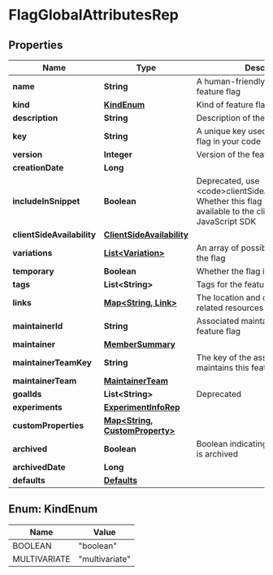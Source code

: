 

# FlagGlobalAttributesRep


## Properties

| Name | Type | Description | Notes |
|------------ | ------------- | ------------- | -------------|
|**name** | **String** | A human-friendly name for the feature flag |  |
|**kind** | [**KindEnum**](#KindEnum) | Kind of feature flag |  |
|**description** | **String** | Description of the feature flag |  [optional] |
|**key** | **String** | A unique key used to reference the flag in your code |  |
|**version** | **Integer** | Version of the feature flag |  |
|**creationDate** | **Long** |  |  |
|**includeInSnippet** | **Boolean** | Deprecated, use &lt;code&gt;clientSideAvailability&lt;/code&gt;. Whether this flag should be made available to the client-side JavaScript SDK |  [optional] |
|**clientSideAvailability** | [**ClientSideAvailability**](ClientSideAvailability.md) |  |  [optional] |
|**variations** | [**List&lt;Variation&gt;**](Variation.md) | An array of possible variations for the flag |  |
|**temporary** | **Boolean** | Whether the flag is a temporary flag |  |
|**tags** | **List&lt;String&gt;** | Tags for the feature flag |  |
|**links** | [**Map&lt;String, Link&gt;**](Link.md) | The location and content type of related resources |  |
|**maintainerId** | **String** | Associated maintainerId for the feature flag |  [optional] |
|**maintainer** | [**MemberSummary**](MemberSummary.md) |  |  [optional] |
|**maintainerTeamKey** | **String** | The key of the associated team that maintains this feature flag |  [optional] |
|**maintainerTeam** | [**MaintainerTeam**](MaintainerTeam.md) |  |  [optional] |
|**goalIds** | **List&lt;String&gt;** | Deprecated |  [optional] |
|**experiments** | [**ExperimentInfoRep**](ExperimentInfoRep.md) |  |  |
|**customProperties** | [**Map&lt;String, CustomProperty&gt;**](CustomProperty.md) |  |  |
|**archived** | **Boolean** | Boolean indicating if the feature flag is archived |  |
|**archivedDate** | **Long** |  |  [optional] |
|**defaults** | [**Defaults**](Defaults.md) |  |  [optional] |



## Enum: KindEnum

| Name | Value |
|---- | -----|
| BOOLEAN | &quot;boolean&quot; |
| MULTIVARIATE | &quot;multivariate&quot; |



